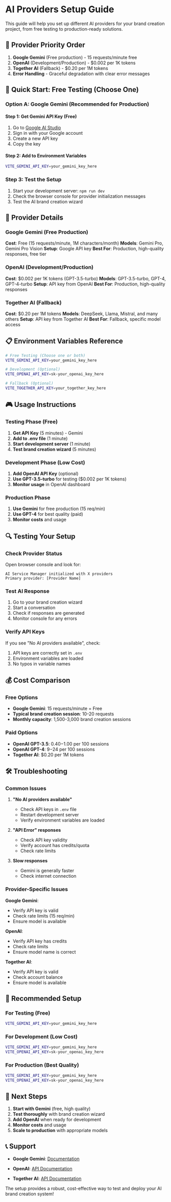 # AI Providers Setup Guide

This guide will help you set up different AI providers for your brand creation project, from free testing to production-ready solutions.

## 🎯 **Provider Priority Order**

1. **Google Gemini** (Free production) - 15 requests/minute free
2. **OpenAI** (Development/Production) - $0.002 per 1K tokens
3. **Together AI** (Fallback) - $0.20 per 1M tokens
4. **Error Handling** - Graceful degradation with clear error messages

## 🚀 **Quick Start: Free Testing (Choose One)**

### **Option A: Google Gemini (Recommended for Production)**

#### Step 1: Get Gemini API Key (Free)
1. Go to [Google AI Studio](https://makersuite.google.com/app/apikey)
2. Sign in with your Google account
3. Create a new API key
4. Copy the key

#### Step 2: Add to Environment Variables
```bash
VITE_GEMINI_API_KEY=your_gemini_key_here
```

### **Step 3: Test the Setup**
1. Start your development server: `npm run dev`
2. Check the browser console for provider initialization messages
3. Test the AI brand creation wizard

## 🔧 **Provider Details**



### **Google Gemini (Free Production)**
**Cost**: Free (15 requests/minute, 1M characters/month)
**Models**: Gemini Pro, Gemini Pro Vision
**Setup**: Google API key
**Best For**: Production, high-quality responses, free tier

### **OpenAI (Development/Production)**
**Cost**: $0.002 per 1K tokens (GPT-3.5-turbo)
**Models**: GPT-3.5-turbo, GPT-4, GPT-4-turbo
**Setup**: API key from OpenAI
**Best For**: Production, high-quality responses

### **Together AI (Fallback)**
**Cost**: $0.20 per 1M tokens
**Models**: DeepSeek, Llama, Mistral, and many others
**Setup**: API key from Together AI
**Best For**: Fallback, specific model access

## 📋 **Environment Variables Reference**

```bash
# Free Testing (Choose one or both)
VITE_GEMINI_API_KEY=your_gemini_key_here

# Development (Optional)
VITE_OPENAI_API_KEY=sk-your_openai_key_here

# Fallback (Optional)
VITE_TOGETHER_API_KEY=your_together_key_here
```

## 🎮 **Usage Instructions**

### **Testing Phase (Free)**
1. **Get API Key** (5 minutes) - Gemini
2. **Add to .env file** (1 minute)
3. **Start development server** (1 minute)
4. **Test brand creation wizard** (5 minutes)

### **Development Phase (Low Cost)**
1. **Add OpenAI API Key** (optional)
2. **Use GPT-3.5-turbo** for testing ($0.002 per 1K tokens)
3. **Monitor usage** in OpenAI dashboard

### **Production Phase**
1. **Use Gemini** for free production (15 req/min)
2. **Use GPT-4** for best quality (paid)
3. **Monitor costs** and usage

## 🔍 **Testing Your Setup**

### **Check Provider Status**
Open browser console and look for:
```
AI Service Manager initialized with X providers
Primary provider: [Provider Name]
```

### **Test AI Response**
1. Go to your brand creation wizard
2. Start a conversation
3. Check if responses are generated
4. Monitor console for any errors

### **Verify API Keys**
If you see "No AI providers available", check:
1. API keys are correctly set in `.env`
2. Environment variables are loaded
3. No typos in variable names

## 💰 **Cost Comparison**

### **Free Options**
- **Google Gemini**: 15 requests/minute = Free
- **Typical brand creation session**: 10-20 requests
- **Monthly capacity**: 1,500-3,000 brand creation sessions

### **Paid Options**
- **OpenAI GPT-3.5**: $0.40-$1.00 per 100 sessions
- **OpenAI GPT-4**: $9-$24 per 100 sessions
- **Together AI**: $0.20 per 1M tokens

## 🛠️ **Troubleshooting**

### **Common Issues**

1. **"No AI providers available"**
   - Check API keys in `.env` file
   - Restart development server
   - Verify environment variables are loaded

2. **"API Error" responses**
   - Check API key validity
   - Verify account has credits/quota
   - Check rate limits

3. **Slow responses**
   
   - Gemini is generally faster
   - Check internet connection

### **Provider-Specific Issues**

**Google Gemini**:
- Verify API key is valid
- Check rate limits (15 req/min)
- Ensure model is available

**OpenAI**:
- Verify API key has credits
- Check rate limits
- Ensure model name is correct

**Together AI**:
- Verify API key is valid
- Check account balance
- Ensure model is available

## 🎯 **Recommended Setup**

### **For Testing (Free)**
```bash
VITE_GEMINI_API_KEY=your_gemini_key_here
```

### **For Development (Low Cost)**
```bash
VITE_GEMINI_API_KEY=your_gemini_key_here
VITE_OPENAI_API_KEY=sk-your_openai_key_here
```

### **For Production (Best Quality)**
```bash
VITE_GEMINI_API_KEY=your_gemini_key_here
VITE_OPENAI_API_KEY=sk-your_openai_key_here
```

## 🎯 **Next Steps**

1. **Start with Gemini** (free, high quality)
2. **Test thoroughly** with brand creation wizard
3. **Add OpenAI** when ready for development
4. **Monitor costs** and usage
5. **Scale to production** with appropriate models

## 📞 **Support**

- **Google Gemini**: [Documentation](https://ai.google.dev/docs)

- **OpenAI**: [API Documentation](https://platform.openai.com/docs)
- **Together AI**: [API Documentation](https://docs.together.ai/)

The setup provides a robust, cost-effective way to test and deploy your AI brand creation system!
